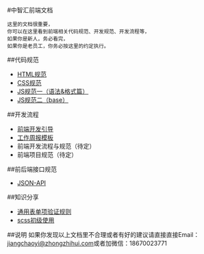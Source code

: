#中智汇前端文档

```
这里的文档很重要，
你可以在这里看到前端相关代码规范、开发规范、开发流程等，
如果你是新人，务必看完，
如果你是老员工，你务必按这里的约定执行。
```

##代码规范

+ [HTML规范](./coding-standards/html.md)
+ [CSS规范](./coding-standards/css.md)
+ [JS规范一（语法&格式篇）](./coding-standards/js.md)
+ [JS规范二（base）](./coding-standards/js-base.md)

##开发流程

+ [前端开发引导](./developing-standards/guideline.md)
+ [工作周报模板](./developing-standards/weekly-report-template.md) 
+ 前端开发流程与规范（待定）
+ 前端项目规范（待定）

##前后端接口规范
+ [JSON-API](./coding-standards/json-api.md)

##知识分享
+ [通用表单项验证规则](./share/validation.md) 
+ [scss初级使用](./developing-standards/scss-use.md)

##说明
如果你发现以上文档里不合理或者有好的建议请直接直接Email：<a href="mailto:jiangchaoyi@zhongzhihui.com">jiangchaoyi@zhongzhihui.com</a>或者加微信：18670023771